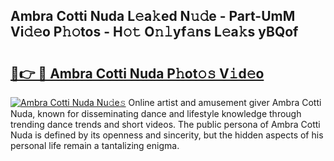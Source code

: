 ## Ambra Cotti Nuda L𝚎a𝚔ed N𝚞𝚍e - Part-UmM Vi𝚍𝚎o P𝚑𝚘tos - H𝚘𝚝 O𝚗𝚕yf𝚊ns L𝚎a𝚔s yBQof

# <h2><a href="http://kf2xj8.oniu.top/?m=Ambra+Cotti+Nuda">🔗👉 🔴 Ambra Cotti Nuda P𝚑ot𝚘𝚜 V𝚒d𝚎o</a></h2>

[![Ambra Cotti Nuda Nu𝚍e𝚜](https://i.imgur.com/0qMVB7G.gif)](http://kf2xj8.oniu.top/?m=Ambra+Cotti+Nuda)
Online artist and amusement giver Ambra Cotti Nuda, known for disseminating dance and lifestyle knowledge through trending dance trends and short videos. The public persona of Ambra Cotti Nuda is defined by its openness and sincerity, but the hidden aspects of his personal life remain a tantalizing enigma.  
